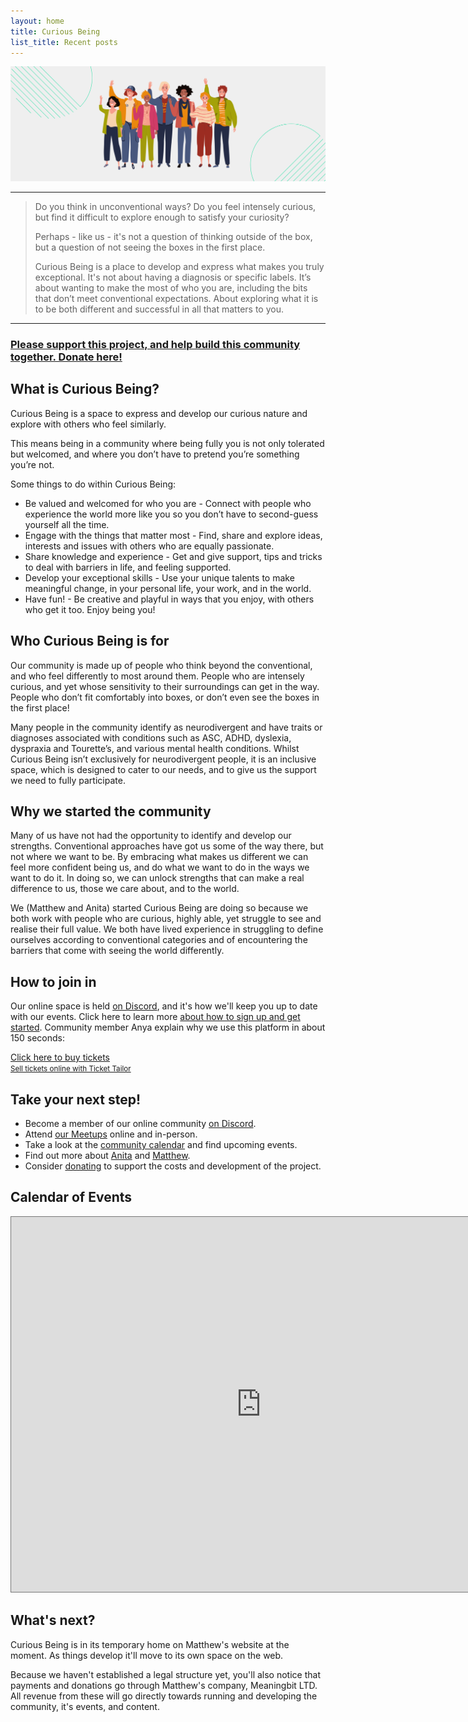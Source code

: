 ```yaml
---
layout: home
title: Curious Being
list_title: Recent posts
---
```


![Graphic of friendly people waving.](https://github.com/curious-being-community/curious-being-community.github.io/blob/a963739b2d18bdf40cf1271e74fbe328db6a0ef9/assets/img/Curious%20Being%20Header.png) 

---
> Do you think in unconventional ways? Do you feel intensely curious, but find it difficult to explore enough to satisfy your curiosity?
>
> Perhaps - like us - it's not a question of thinking outside of the box, but a question of not seeing the boxes in the first place.
>
> Curious Being is a place to develop and express what makes you truly exceptional. It's not about having a diagnosis or specific labels. It’s about wanting to make the most of who you are, including the bits that don’t meet conventional expectations. About exploring what it is to be both different and successful in all that matters to you.

---

### [Please support this project, and help build this community together. Donate here!](https://buy.stripe.com/fZe2aW9Y45491oscMM)

## What is Curious Being?

Curious Being is a space to express and develop our curious nature and explore with others who feel similarly. 

This means being in a community where being fully you is not only tolerated but welcomed, and where you don’t have to pretend you’re something you’re not.

Some things to do within Curious Being:

- Be valued and welcomed for who you are - Connect with people who experience the world more like you so you don’t have to second-guess yourself all the time.
- Engage with the things that matter most  - Find, share and explore ideas, interests and issues with others who are equally passionate.
- Share knowledge and experience - Get and give support, tips and tricks to deal with barriers in life, and feeling supported.
- Develop your exceptional skills - Use your unique talents to make meaningful change, in your personal life, your work, and in the world.
- Have fun! - Be creative and playful in ways that you enjoy, with others who get it too. Enjoy being you!

## Who Curious Being is for

Our community is made up of people who think beyond the conventional, and who feel differently to most around them. People who are intensely curious, and yet whose sensitivity to their surroundings can get in the way. People who don’t fit comfortably into boxes, or don’t even see the boxes in the first place!

Many people in the community identify as neurodivergent and have traits or diagnoses associated with conditions such as ASC, ADHD, dyslexia, dyspraxia and Tourette’s, and various mental health conditions. Whilst Curious Being isn’t exclusively for neurodivergent people, it is an inclusive space, which is designed to cater to our needs, and to give us the support we need to fully participate.

## Why we started the community

Many of us have not had the opportunity to identify and develop our strengths. Conventional approaches have got us some of the way there, but not where we want to be. By embracing what makes us different we can feel more confident being us, and do what we want to do in the ways we want to do it. In doing so, we can unlock strengths that can make a real difference to us, those we care about, and to the world.

We (Matthew and Anita) started Curious Being are doing so because we both work with people who are curious, highly able, yet struggle to see and realise their full value. We both have lived experience in struggling to define ourselves according to conventional categories and of encountering the barriers that come with seeing the world differently.

## How to join in

Our online space is held [on Discord](https://discord.gg/rgZbWTQxVF), and it's how we'll keep you up to date with our events. Click here to learn more [about how to sign up and get started](https://curiousbeing.org/2023/09/07/Join-us-on-discord.html). Community member Anya explain why we use this platform in about 150 seconds:

<!-- Ticket Tailor Widget. Paste this into your website where you want the widget to appear. Do not change the code or the widget may not work properly. -->
<div class="tt-widget"><div class="tt-widget-fallback"><p><a href="https://www.tickettailor.com/all-tickets/curiousbeing/?ref=website_widget&show_search_filter=true&show_date_filter=true&show_sort=true" target="_blank">Click here to buy tickets</a><br /><small><a href="https://www.tickettailor.com?rf=wdg_144710" class="tt-widget-powered">Sell tickets online with Ticket Tailor</a></small></p></div><script src="https://cdn.tickettailor.com/js/widgets/min/widget.js" data-url="https://www.tickettailor.com/all-tickets/curiousbeing/?ref=website_widget&show_search_filter=true&show_date_filter=true&show_sort=true" data-type="inline" data-inline-minimal="true" data-inline-show-logo="false" data-inline-bg-fill="false" data-inline-inherit-ref-from-url-param="" data-inline-ref="website_widget"></script></div><!-- End of Ticket Tailor Widget -->

## Take your next step!

- Become a member of our online community [on Discord](https://discord.gg/rgZbWTQxVF).
- Attend [our Meetups](https://www.meetup.com/curious-being/) online and in-person.
- Take a look at the [community calendar](https://calendar.google.com/calendar/embed?src=c_37b7e85c1a8e8f45692e210211bc773bec508811ed9a583a9a0d7aaefa52331d%40group.calendar.google.com&ctz=Europe%2FLondon) and find upcoming events.
- Find out more about [Anita](https://www.linkedin.com/in/anitatoze-psychotherapist-consultant/) and [Matthew](https://www.linkedin.com/in/matthew-bellringer/).
- Consider [donating](https://buy.stripe.com/fZe2aW9Y45491oscMM) to support the costs and development of the project.

## Calendar of Events

<iframe src="https://calendar.google.com/calendar/embed?height=600&wkst=1&bgcolor=%23ffffff&ctz=Europe%2FLondon&src=Y18zN2I3ZTg1YzFhOGU4ZjQ1NjkyZTIxMDIxMWJjNzczYmVjNTA4ODExZWQ5YTU4M2E5YTBkN2FhZWZhNTIzMzFkQGdyb3VwLmNhbGVuZGFyLmdvb2dsZS5jb20&color=%23EF6C00" style="border:solid 1px #777" width="800" height="600" frameborder="0" scrolling="no"></iframe>

## What's next?

Curious Being is in its temporary home on Matthew's website at the moment. As things develop it'll move to its own space on the web.

Because we haven't established a legal structure yet, you'll also notice that payments and donations go through Matthew's company, Meaningbit LTD. All revenue from these will go directly towards running and developing the community, it's events, and content.
